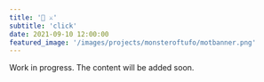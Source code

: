 ```yaml
---
title: '🐺 ⚔️'
subtitle: 'click'
date: 2021-09-10 12:00:00
featured_image: '/images/projects/monsteroftufo/motbanner.png'
---
```


Work in progress. The content will be added soon.
